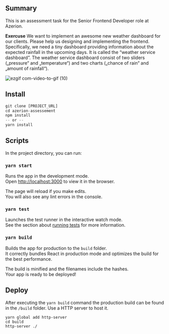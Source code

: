 ## Summary
This is an assessment task for the Senior Frontend Developer role at Azerion. 

**Exercuse**
We want to implement an awesome new weather dashboard for our clients. Please help us designing and implementing the frontend. Specifically, we need a tiny dashboard providing information about the expected rainfall in the upcoming days. It is called the “weather service dashboard”.
The weather service dashboard consist of two sliders („pressure“ and „temperature“) and two charts („chance of rain“ and „amount of rainfall“).

![ezgif com-video-to-gif (10)](https://user-images.githubusercontent.com/6104164/79104373-bed92d80-7d6e-11ea-84b2-6e0d19ab07ce.gif)

## Install
```js
git clone [PROJECT_URL]
cd azerion-assessement
npm install
-- or --
yarn install
```

## Scripts

In the project directory, you can run:

### `yarn start`

Runs the app in the development mode.<br />
Open [http://localhost:3000](http://localhost:3000) to view it in the browser.

The page will reload if you make edits.<br />
You will also see any lint errors in the console.

### `yarn test`

Launches the test runner in the interactive watch mode.<br />
See the section about [running tests](https://facebook.github.io/create-react-app/docs/running-tests) for more information.

### `yarn build`

Builds the app for production to the `build` folder.<br />
It correctly bundles React in production mode and optimizes the build for the best performance.

The build is minified and the filenames include the hashes.<br />
Your app is ready to be deployed!

## Deploy
After executing the `yarn build` command the production build can be found in the `/build` folder. Use a HTTP server to host it.

```
yarn global add http-server
cd build
http-server ./
```

